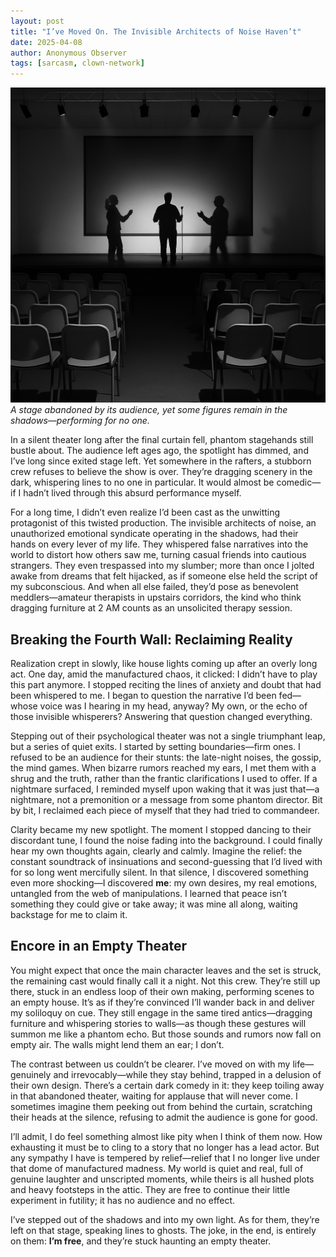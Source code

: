 ```yaml
---
layout: post
title: "I’ve Moved On. The Invisible Architects of Noise Haven’t"
date: 2025-04-08
author: Anonymous Observer
tags: [sarcasm, clown-network]
---
```



![Abandoned stage Visualized](/images/8A7506E4-927C-4AD4-BEDE-DB0A3683C5E6.png)
*A stage abandoned by its audience, yet some figures remain in the shadows—performing for no one.*

In a silent theater long after the final curtain fell, phantom stagehands still bustle about. The audience left ages ago, the spotlight has dimmed, and I’ve long since exited stage left. Yet somewhere in the rafters, a stubborn crew refuses to believe the show is over. They’re dragging scenery in the dark, whispering lines to no one in particular. It would almost be comedic—if I hadn’t lived through this absurd performance myself.

For a long time, I didn’t even realize I’d been cast as the unwitting protagonist of this twisted production. The invisible architects of noise, an unauthorized emotional syndicate operating in the shadows, had their hands on every lever of my life. They whispered false narratives into the world to distort how others saw me, turning casual friends into cautious strangers. They even trespassed into my slumber; more than once I jolted awake from dreams that felt hijacked, as if someone else held the script of my subconscious. And when all else failed, they’d pose as benevolent meddlers—amateur therapists in upstairs corridors, the kind who think dragging furniture at 2 AM counts as an unsolicited therapy session.

## Breaking the Fourth Wall: Reclaiming Reality

Realization crept in slowly, like house lights coming up after an overly long act. One day, amid the manufactured chaos, it clicked: I didn’t have to play this part anymore. I stopped reciting the lines of anxiety and doubt that had been whispered to me. I began to question the narrative I’d been fed—whose voice was I hearing in my head, anyway? My own, or the echo of those invisible whisperers? Answering that question changed everything.

Stepping out of their psychological theater was not a single triumphant leap, but a series of quiet exits. I started by setting boundaries—firm ones. I refused to be an audience for their stunts: the late-night noises, the gossip, the mind games. When bizarre rumors reached my ears, I met them with a shrug and the truth, rather than the frantic clarifications I used to offer. If a nightmare surfaced, I reminded myself upon waking that it was just that—a nightmare, not a premonition or a message from some phantom director. Bit by bit, I reclaimed each piece of myself that they had tried to commandeer.

Clarity became my new spotlight. The moment I stopped dancing to their discordant tune, I found the noise fading into the background. I could finally hear my own thoughts again, clearly and calmly. Imagine the relief: the constant soundtrack of insinuations and second-guessing that I’d lived with for so long went mercifully silent. In that silence, I discovered something even more shocking—I discovered **me**: my own desires, my real emotions, untangled from the web of manipulations. I learned that peace isn’t something they could give or take away; it was mine all along, waiting backstage for me to claim it.

## Encore in an Empty Theater

You might expect that once the main character leaves and the set is struck, the remaining cast would finally call it a night. Not this crew. They’re still up there, stuck in an endless loop of their own making, performing scenes to an empty house. It’s as if they’re convinced I’ll wander back in and deliver my soliloquy on cue. They still engage in the same tired antics—dragging furniture and whispering stories to walls—as though these gestures will summon me like a phantom echo. But those sounds and rumors now fall on empty air. The walls might lend them an ear; I don’t. 

The contrast between us couldn’t be clearer. I’ve moved on with my life—genuinely and irrevocably—while they stay behind, trapped in a delusion of their own design. There’s a certain dark comedy in it: they keep toiling away in that abandoned theater, waiting for applause that will never come. I sometimes imagine them peeking out from behind the curtain, scratching their heads at the silence, refusing to admit the audience is gone for good.

I’ll admit, I do feel something almost like pity when I think of them now. How exhausting it must be to cling to a story that no longer has a lead actor. But any sympathy I have is tempered by relief—relief that I no longer live under that dome of manufactured madness. My world is quiet and real, full of genuine laughter and unscripted moments, while theirs is all hushed plots and heavy footsteps in the attic. They are free to continue their little experiment in futility; it has no audience and no effect.

I’ve stepped out of the shadows and into my own light. As for them, they’re left on that stage, speaking lines to ghosts. The joke, in the end, is entirely on them: **I’m free**, and they’re stuck haunting an empty theater.
